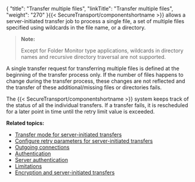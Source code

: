 {
    "title": "Transfer multiple files",
    "linkTitle": "Transfer multiple files",
    "weight": "270"
}{{< SecureTransport/componentshortname  >}} allows a server-initiated transfer job to process a single file, a set of multiple files specified using wildcards in the file name, or a directory.

> **Note:**
>
> Except for Folder Monitor type applications, wildcards in directory names and recursive directory traversal are not supported.

A single transfer request for transferring multiple files is defined at the beginning of the transfer process only. If the number of files happens to change during the transfer process, these changes are not reflected and the transfer of these additional/missing files or directories fails.

The {{< SecureTransport/componentshortname  >}} system keeps track of the status of all the individual transfers. If a transfer fails, it is rescheduled for a later point in time until the retry limit value is exceeded.

**Related topics:**

-   <a href="../c_st_transfer_mode_for_server-initiated_transfers" class="MCXref xref">Transfer mode for server-initiated transfers</a>
-   <a href="../c_st_configure_retry_parameters_for_server-initiated_transfers" class="MCXref xref">Configure retry parameters for server-initiated transfers</a>
-   <a href="../c_st_outgoing_connections" class="MCXref xref">Outgoing connections</a>
-   <a href="../r_st_authentication" class="MCXref xref">Authentication</a>
-   <a href="../c_st_server_authentication" class="MCXref xref">Server authentication</a>
-   <a href="../c_st_limitations" class="MCXref xref">Limitations</a>
-   <a href="../c_st_encryption_server-initiated_transfers" class="MCXref xref">Encryption and server-initiated transfers</a>
